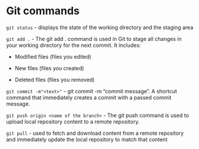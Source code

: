 # Git commands

`git status` - displays the state of the working directory and the staging area

`git add .` - The git add . command is used in Git to stage all changes in your working directory for the next commit. It includes:

- Modified files (files you edited)

- New files (files you created)

- Deleted files (files you removed)

`git commit -m"<text>"` -  git commit -m “commit message”. A shortcut command that immediately creates a commit with a passed commit message.

`git push origin <name of the branch>` - The git push command is used to upload local repository content to a remote repository.

`git pull` - used to fetch and download content from a remote repository and immediately update the local repository to match that content
